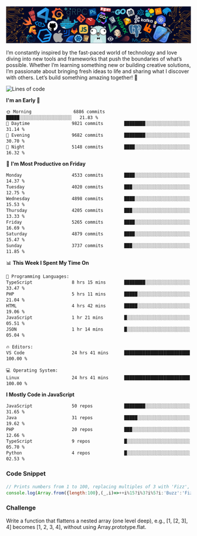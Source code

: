 ![](https://github.com/0x3EF8/0x3EF8/raw/main/images/header_.png)

I’m constantly inspired by the fast-paced world of technology and love diving into new tools and frameworks that push the boundaries of what’s possible. Whether I’m learning something new or building creative solutions, I’m passionate about bringing fresh ideas to life and sharing what I discover with others. Let’s build something amazing together! 🚀

<!--START_SECTION:header-->
![Lines of code](https://img.shields.io/badge/From%20Hello%20World%20I%27ve%20Written-22.9%20million%20lines%20of%20code-blue)

**I'm an Early 🐤** 

```text
🌞 Morning                6886 commits        █████░░░░░░░░░░░░░░░░░░░░   21.83 % 
🌆 Daytime                9821 commits        ████████░░░░░░░░░░░░░░░░░   31.14 % 
🌃 Evening                9682 commits        ████████░░░░░░░░░░░░░░░░░   30.70 % 
🌙 Night                  5148 commits        ████░░░░░░░░░░░░░░░░░░░░░   16.32 % 
```
📅 **I'm Most Productive on Friday** 

```text
Monday                   4533 commits        ████░░░░░░░░░░░░░░░░░░░░░   14.37 % 
Tuesday                  4020 commits        ███░░░░░░░░░░░░░░░░░░░░░░   12.75 % 
Wednesday                4898 commits        ████░░░░░░░░░░░░░░░░░░░░░   15.53 % 
Thursday                 4205 commits        ███░░░░░░░░░░░░░░░░░░░░░░   13.33 % 
Friday                   5265 commits        ████░░░░░░░░░░░░░░░░░░░░░   16.69 % 
Saturday                 4879 commits        ████░░░░░░░░░░░░░░░░░░░░░   15.47 % 
Sunday                   3737 commits        ███░░░░░░░░░░░░░░░░░░░░░░   11.85 % 
```


📊 **This Week I Spent My Time On** 

```text
💬 Programming Languages: 
TypeScript               8 hrs 15 mins       ████████░░░░░░░░░░░░░░░░░   33.47 % 
PHP                      5 hrs 11 mins       █████░░░░░░░░░░░░░░░░░░░░   21.04 % 
HTML                     4 hrs 42 mins       █████░░░░░░░░░░░░░░░░░░░░   19.06 % 
JavaScript               1 hr 21 mins        █░░░░░░░░░░░░░░░░░░░░░░░░   05.51 % 
JSON                     1 hr 14 mins        █░░░░░░░░░░░░░░░░░░░░░░░░   05.04 % 

🔥 Editors: 
VS Code                  24 hrs 41 mins      █████████████████████████   100.00 % 

💻 Operating System: 
Linux                    24 hrs 41 mins      █████████████████████████   100.00 % 
```

**I Mostly Code in JavaScript** 

```text
JavaScript               50 repos            ████████░░░░░░░░░░░░░░░░░   31.65 % 
Java                     31 repos            █████░░░░░░░░░░░░░░░░░░░░   19.62 % 
PHP                      20 repos            ███░░░░░░░░░░░░░░░░░░░░░░   12.66 % 
TypeScript               9 repos             █░░░░░░░░░░░░░░░░░░░░░░░░   05.70 % 
Python                   4 repos             █░░░░░░░░░░░░░░░░░░░░░░░░   02.53 % 
```




<!--END_SECTION:header-->

<!--START_SECTION:footer-->
### Code Snippet
```js
// Prints numbers from 1 to 100, replacing multiples of 3 with 'Fizz', 5 with 'Buzz', and both with 'FizzBuzz'—all in one line!
console.log(Array.from({length:100},(_,i)=>++i%15?i%3?i%5?i:'Buzz':'Fizz':'FizzBuzz').join(', '));
```
### Challenge
Write a function that flattens a nested array (one level deep), e.g., [1, [2, 3], 4] becomes [1, 2, 3, 4], without using Array.prototype.flat.
<!--END_SECTION:footer-->

